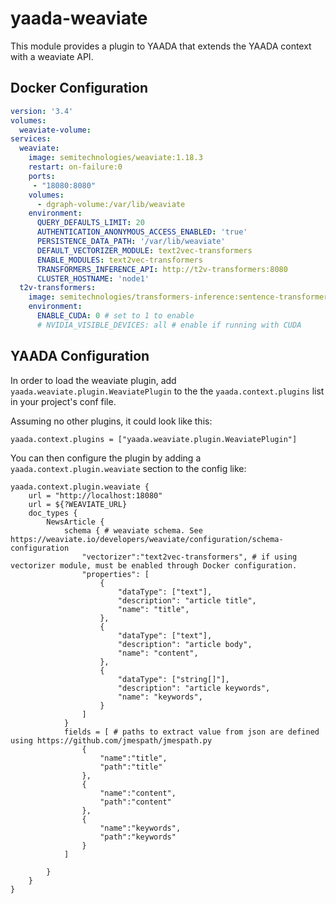 # yaada-weaviate

This module provides a plugin to YAADA that extends the YAADA context with a weaviate API.


## Docker Configuration

```yaml
version: '3.4'
volumes:
  weaviate-volume:
services:
  weaviate:
    image: semitechnologies/weaviate:1.18.3
    restart: on-failure:0
    ports:
     - "18080:8080"
    volumes:
      - dgraph-volume:/var/lib/weaviate
    environment:
      QUERY_DEFAULTS_LIMIT: 20
      AUTHENTICATION_ANONYMOUS_ACCESS_ENABLED: 'true'
      PERSISTENCE_DATA_PATH: '/var/lib/weaviate'
      DEFAULT_VECTORIZER_MODULE: text2vec-transformers
      ENABLE_MODULES: text2vec-transformers
      TRANSFORMERS_INFERENCE_API: http://t2v-transformers:8080
      CLUSTER_HOSTNAME: 'node1'
  t2v-transformers:
    image: semitechnologies/transformers-inference:sentence-transformers-msmarco-distilroberta-base-v2
    environment:
      ENABLE_CUDA: 0 # set to 1 to enable
      # NVIDIA_VISIBLE_DEVICES: all # enable if running with CUDA
```

## YAADA Configuration
In order to load the weaviate plugin, add `yaada.weaviate.plugin.WeaviatePlugin` to the the `yaada.context.plugins` list in your project's conf file.

Assuming no other plugins, it could look like this:
```
yaada.context.plugins = ["yaada.weaviate.plugin.WeaviatePlugin"]
```

You can then configure the plugin by adding a `yaada.context.plugin.weaviate` section to the config like:

```
yaada.context.plugin.weaviate {
    url = "http://localhost:18080"
    url = ${?WEAVIATE_URL}
    doc_types {
        NewsArticle {
            schema { # weaviate schema. See https://weaviate.io/developers/weaviate/configuration/schema-configuration
                "vectorizer":"text2vec-transformers", # if using vectorizer module, must be enabled through Docker configuration. 
                "properties": [
                    {
                        "dataType": ["text"],
                        "description": "article title",
                        "name": "title",
                    },
                    {
                        "dataType": ["text"],
                        "description": "article body",
                        "name": "content",
                    },    
                    {
                        "dataType": ["string[]"],
                        "description": "article keywords",
                        "name": "keywords",
                    }
                ]
            }
            fields = [ # paths to extract value from json are defined using https://github.com/jmespath/jmespath.py
                {
                    "name":"title",
                    "path":"title"
                },
                {
                    "name":"content",
                    "path":"content"
                },
                {
                    "name":"keywords",
                    "path":"keywords"
                }
            ]

        }
    }
}
```